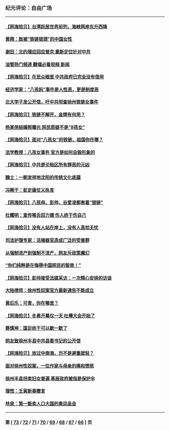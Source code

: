 ### 纪元评论：自由广场
---
#### [【网海拾贝】台湾跃居世界前列，海峡两岸东升西降](../../pages/nsc993/n13587009.md?02190330) 
#### [黄翔：致被“铁链锁颈”的中国女性](../../pages/nsc993/n13586839.md?02190330) 
#### [谢田：北约理应回应普京 重新定位针对中共](../../pages/nsc993/n13586770.md?02190330) 
#### [油管热门频道 翻墙必看视频 新闻](ok?02190330)
#### [【网海拾贝】在民众眼里 中共政府已完全没有信用](../../pages/nsc993/n13583918.md?02190330) 
#### [经济学家：“八孩妈”事件是人性恶，更是制度恶](../../pages/nsc993/n13583849.md?02190330) 
#### [北大学子发公开信，吁中共彻查徐州铁链女事件](../../pages/nsc993/n13581127.md?02190330) 
#### [【网海拾贝】铁链不解开，金牌有何用？](../../pages/nsc993/n13581050.md?02190330) 
#### [杨某侠结婚照曝光 网民质疑不是“8孩女”](../../pages/nsc993/n13580940.md?02190330) 
#### [【网海拾贝】面对“八孩女”的铁链，祖国你在哪？](../../pages/nsc993/n13578379.md?02190330) 
#### [法学教授：八孩女事件 官方是如何自毁形象的](../../pages/nsc993/n13578309.md?02190330) 
#### [【网海拾贝】中共是沦陷区所有罪恶的元凶](../../pages/nsc993/n13575417.md?02190330) 
#### [魏士：一朝发祥地沈阳的传统文化底蕴](../../pages/nsc993/n13575016.md?02190330) 
#### [冯睎干：彭定康仗义执言](../../pages/nsc993/n13573222.md?02190330) 
#### [【网海拾贝】八孩母、彭帅、谷爱凌都套着“锁链”](../../pages/nsc993/n13573458.md?02190330) 
#### [杜耀明：宣传喉舌回力镖 伤人终于伤自己](../../pages/nsc993/n13572734.md?02190330) 
#### [【网海拾贝】没有人站在岸上，没有人高枕无忧](../../pages/nsc993/n13570595.md?02190330) 
#### [司法护理专家：活摘器官造成广泛的受害群](../../pages/nsc993/n13570425.md?02190330) 
#### [从强制流产到强制不流产，网友斥政策魔幻](../../pages/nsc993/n13570429.md?02190330) 
#### [“你们纯粹是在侮辱中国网民的智商！”](../../pages/nsc993/n13566297.md?02190330) 
#### [【网海拾贝】彭帅接受法媒采访：一次精心安排的访谈](../../pages/nsc993/n13565969.md?02190330) 
#### [大陆律师：徐州性奴案官方最新通告不能成立](../../pages/nsc993/n13565923.md?02190330) 
#### [黄后乐：可青，你在哪里？](../../pages/nsc993/n13564695.md?02190330) 
#### [【网海拾贝】冬奥开幕仅一天 吐槽大会开始了](../../pages/nsc993/n13562799.md?02190330) 
#### [蔡慎坤：国足终于可以歇一歇了](../../pages/nsc993/n13562715.md?02190330) 
#### [网友致徐州丰县中共县委书记的公开信](../../pages/nsc993/n13560481.md?02190330) 
#### [【网海拾贝】放过中南海，岂不是避重就轻？](../../pages/nsc993/n13560444.md?02190330) 
#### [面对徐州性奴案，一位作家与母亲的痛和愤怒](../../pages/nsc993/n13560392.md?02190330) 
#### [徐州丰县拐卖妇女普遍 基层政府被指是保护伞](../../pages/nsc993/n13558232.md?02190330) 
#### [理悟：壬寅新春赠言](../../pages/nsc993/n13558171.md?02190330) 
#### [林泉：第一贩卖人口大国的奥运圣会](../../pages/nsc993/n13558148.md?02190330) 

---
#### 第 [ [73](./73.md?02190330) / [72](./72.md?02190330) / [71](./71.md?02190330) / [70](./70.md?02190330) / [69](./69.md?02190330) / [68](./68.md?02190330) / [67](./67.md?02190330) / [66](./66.md?02190330) ] 页
